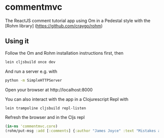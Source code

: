 # commentmvc

The ReactJS comment tutorial app using Om in a Pedestal style with the [Rohm library] (https://github.com/craygo/rohm)

## Using it

Follow the Om and Rohm installation instructions first, then 

```bash
lein cljsbuild once dev
```

And run a server e.g. with

```bash
python -m SimpleHTTPServer
```
Open your browser at http://localhost:8000

You can also interact with the app in a Clojurescript Repl with

```bash
lein trampoline cljsbuild repl-listen
```
Refresh the browser and in the Cljs repl
```cljs
(in-ns 'commentmvc.core)
(rohm/put-msg :add [:comments] {:author "James Joyce" :text "Mistakes are the portals of discovery."})
```
